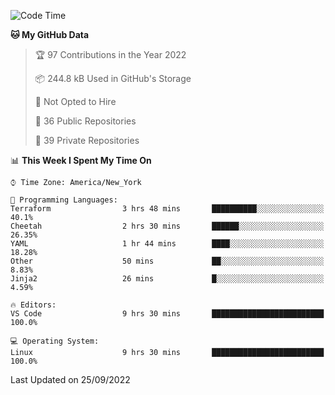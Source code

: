 <!--START_SECTION:waka-->
![Code Time](http://img.shields.io/badge/Code%20Time-100%20hrs%2031%20mins-blue)

**🐱 My GitHub Data** 

> 🏆 97 Contributions in the Year 2022
 > 
> 📦 244.8 kB Used in GitHub's Storage 
 > 
> 🚫 Not Opted to Hire
 > 
> 📜 36 Public Repositories 
 > 
> 🔑 39 Private Repositories  
 > 
📊 **This Week I Spent My Time On** 

```text
⌚︎ Time Zone: America/New_York

💬 Programming Languages: 
Terraform                3 hrs 48 mins       ██████████░░░░░░░░░░░░░░░   40.1% 
Cheetah                  2 hrs 30 mins       ██████░░░░░░░░░░░░░░░░░░░   26.35% 
YAML                     1 hr 44 mins        ████░░░░░░░░░░░░░░░░░░░░░   18.28% 
Other                    50 mins             ██░░░░░░░░░░░░░░░░░░░░░░░   8.83% 
Jinja2                   26 mins             █░░░░░░░░░░░░░░░░░░░░░░░░   4.59%

🔥 Editors: 
VS Code                  9 hrs 30 mins       █████████████████████████   100.0%

💻 Operating System: 
Linux                    9 hrs 30 mins       █████████████████████████   100.0%

```


 Last Updated on 25/09/2022
<!--END_SECTION:waka-->